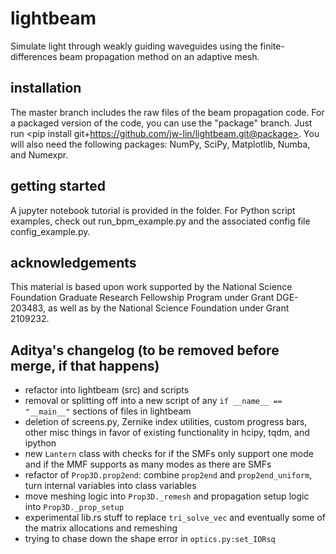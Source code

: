 # lightbeam
Simulate light through weakly guiding waveguides using the finite-differences beam propagation method on an adaptive mesh.

## installation
The master branch includes the raw files of the beam propagation code. For a packaged version of the code, you can use the "package" branch. Just run <pip install git+https://github.com/jw-lin/lightbeam.git@package>. You will also need the following packages: NumPy, SciPy, Matplotlib, Numba, and Numexpr.

## getting started
A jupyter notebook tutorial is provided in the <tutorial> folder. For Python script examples, check out run_bpm_example.py and the associated config file config_example.py.

## acknowledgements
This material is based upon work supported by the National Science Foundation Graduate Research Fellowship Program under Grant DGE-203483, as well as by the National Science Foundation under Grant 2109232.

## Aditya's changelog (to be removed before merge, if that happens)
- refactor into lightbeam (src) and scripts
- removal or splitting off into a new script of any `if __name__ == "__main__"` sections of files in lightbeam
- deletion of screens.py, Zernike index utilities, custom progress bars, other misc things in favor of existing functionality in hcipy, tqdm, and ipython
- new `Lantern` class with checks for if the SMFs only support one mode and if the MMF supports as many modes as there are SMFs
- refactor of `Prop3D.prop2end`: combine `prop2end` and `prop2end_uniform`, turn internal variables into class variables
- move meshing logic into `Prop3D._remesh` and propagation setup logic into `Prop3D._prop_setup`
- experimental lib.rs stuff to replace `tri_solve_vec` and eventually some of the matrix allocations and remeshing
- trying to chase down the shape error in `optics.py:set_IORsq`
